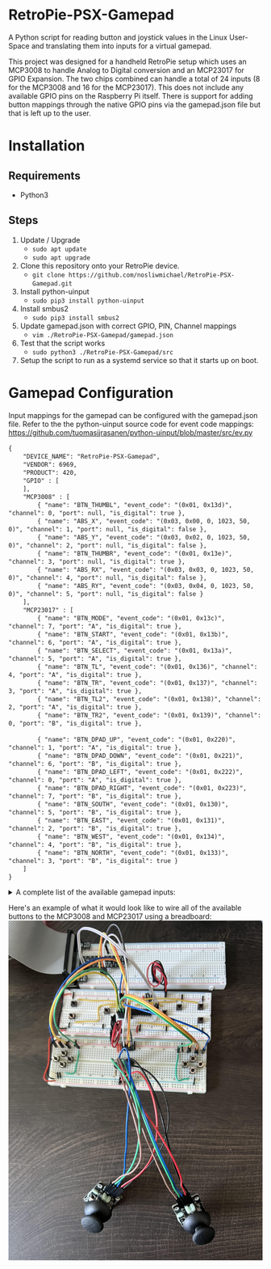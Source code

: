 # RetroPie-PSX-Gamepad
A Python script for reading button and joystick values in the Linux User-Space and translating them into inputs for a virtual gamepad.

This project was designed for a handheld RetroPie setup which uses an MCP3008 to handle Analog to Digital conversion and an MCP23017 for GPIO Expansion. The two chips combined can handle a total of 24 inputs (8 for the MCP3008 and 16 for the MCP23017). This does not include any available GPIO pins on the Raspberry Pi itself. There is support for adding button mappings through the native GPIO pins via the gamepad.json file but that is left up to the user.

# Installation
## Requirements
* Python3
## Steps
1. Update / Upgrade
    * `sudo apt update`
    * `sudo apt upgrade`
2. Clone this repository onto your RetroPie device.
    * `git clone https://github.com/nosliwmichael/RetroPie-PSX-Gamepad.git`
3. Install python-uinput
    * `sudo pip3 install python-uinput`
4. Install smbus2
    * `sudo pip3 install smbus2`
5. Update gamepad.json with correct GPIO, PIN, Channel mappings
    * `vim ./RetroPie-PSX-Gamepad/gamepad.json`
6. Test that the script works
    * `sudo python3 ./RetroPie-PSX-Gamepad/src`
7. Setup the script to run as a systemd service so that it starts up on boot.

# Gamepad Configuration
Input mappings for the gamepad can be configured with the gamepad.json file.
Refer to the the python-uinput source code for event code mappings:
https://github.com/tuomasjjrasanen/python-uinput/blob/master/src/ev.py

```
{
    "DEVICE_NAME": "RetroPie-PSX-Gamepad",
    "VENDOR": 6969,
    "PRODUCT": 420,
    "GPIO" : [
    ],
    "MCP3008" : [
        { "name": "BTN_THUMBL", "event_code": "(0x01, 0x13d)", "channel": 0, "port": null, "is_digital": true },
        { "name": "ABS_X", "event_code": "(0x03, 0x00, 0, 1023, 50, 0)", "channel": 1, "port": null, "is_digital": false },
        { "name": "ABS_Y", "event_code": "(0x03, 0x02, 0, 1023, 50, 0)", "channel": 2, "port": null, "is_digital": false },
        { "name": "BTN_THUMBR", "event_code": "(0x01, 0x13e)", "channel": 3, "port": null, "is_digital": true },
        { "name": "ABS_RX", "event_code": "(0x03, 0x03, 0, 1023, 50, 0)", "channel": 4, "port": null, "is_digital": false },
        { "name": "ABS_RY", "event_code": "(0x03, 0x04, 0, 1023, 50, 0)", "channel": 5, "port": null, "is_digital": false }
    ],
    "MCP23017" : [
        { "name": "BTN_MODE", "event_code": "(0x01, 0x13c)", "channel": 7, "port": "A", "is_digital": true },
        { "name": "BTN_START", "event_code": "(0x01, 0x13b)", "channel": 6, "port": "A", "is_digital": true },
        { "name": "BTN_SELECT", "event_code": "(0x01, 0x13a)", "channel": 5, "port": "A", "is_digital": true },
        { "name": "BTN_TL", "event_code": "(0x01, 0x136)", "channel": 4, "port": "A", "is_digital": true },
        { "name": "BTN_TR", "event_code": "(0x01, 0x137)", "channel": 3, "port": "A", "is_digital": true },
        { "name": "BTN_TL2", "event_code": "(0x01, 0x138)", "channel": 2, "port": "A", "is_digital": true },
        { "name": "BTN_TR2", "event_code": "(0x01, 0x139)", "channel": 0, "port": "B", "is_digital": true },

        { "name": "BTN_DPAD_UP", "event_code": "(0x01, 0x220)", "channel": 1, "port": "A", "is_digital": true },
        { "name": "BTN_DPAD_DOWN", "event_code": "(0x01, 0x221)", "channel": 6, "port": "B", "is_digital": true },
        { "name": "BTN_DPAD_LEFT", "event_code": "(0x01, 0x222)", "channel": 0, "port": "A", "is_digital": true },
        { "name": "BTN_DPAD_RIGHT", "event_code": "(0x01, 0x223)", "channel": 7, "port": "B", "is_digital": true },
        { "name": "BTN_SOUTH", "event_code": "(0x01, 0x130)", "channel": 5, "port": "B", "is_digital": true },
        { "name": "BTN_EAST", "event_code": "(0x01, 0x131)", "channel": 2, "port": "B", "is_digital": true },
        { "name": "BTN_WEST", "event_code": "(0x01, 0x134)", "channel": 4, "port": "B", "is_digital": true },
        { "name": "BTN_NORTH", "event_code": "(0x01, 0x133)", "channel": 3, "port": "B", "is_digital": true }
    ]
}
```

<details>
 <summary>A complete list of the available gamepad inputs:</summary>
 <ul>
    <li>Left Joystick</li>
    <ul>
        <li>X-Axis</li>
        <li>Y-Axis</li>
        <li>Click</li>
    </ul>
    <li>Right Joystick</li>
    <ul>
        <li>X-Axis</li>
        <li>Y-Axis</li>
        <li>Click</li>
    </ul>
    <li>D-PAD</li>
    <ul>
        <li>UP</li>
        <li>DOWN</li>
        <li>LEFT</li>
        <li>RIGHT</li>
    </ul>
    <li>ACTION</li>
    <ul>
        <li>A</li>
        <li>B</li>
        <li>X</li>
        <li>Y</li>
    </ul>
    <li>SHOULDER</li>
    <ul>
        <li>LEFT BUMPER</li>
        <li>RIGHT BUMPER</li>
    </ul>
    <li>TRIGGER</li>
    <ul>
        <li>LEFT TRIGGER - Could be analog or digital</li>
        <li>RIGHT TRIGGER - Could be analog or digital</li>
    </ul>
    <li>START</li>
    <li>SELECT</li>
    <li>HOME</li>
    <li>Not yet supported</li>
    <ul>
        <li>POWER - Shutdown the Rapsberry Pi safely</li>
        <li>VOLUME - Analog wheel to adjust volume</li>
    </ul>
 </ul>
</details>

Here's an example of what it would look like to wire all of the available buttons to the MCP3008 and MCP23017 using a breadboard:
![Joysicks and buttons wired up to an MCP3008 and MCP23017 respectively. Both ICs are connected to a Raspberry Pi 4 Model B](./docs/breadboard-setupjpg.jpg)
